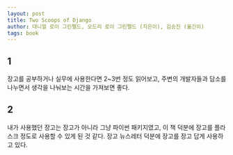 ```yaml
---
layout: post
title: Two Scoops of Django
author: 대니얼 로이 그린펠드, 오드리 로이 그린펠드 (지은이), 김승진 (옮긴이)
tags: book
---
```


## 1
장고를 공부하거나 실무에 사용한다면 2~3번 정도 읽어보고, 주변의 개발자들과 담소를 나누면서 생각을 나눠보는 시간을 가져보면 좋다.

## 2
내가 사용했던 장고는 장고가 아니라 그냥 파이썬 패키지였고, 이 책 덕분에 장고를 플라스크 정도로 사용할 수 있게 된 것 같다. 장고 뉴스레터 덕분에 장고를 장고 답게 사용하고 있다.